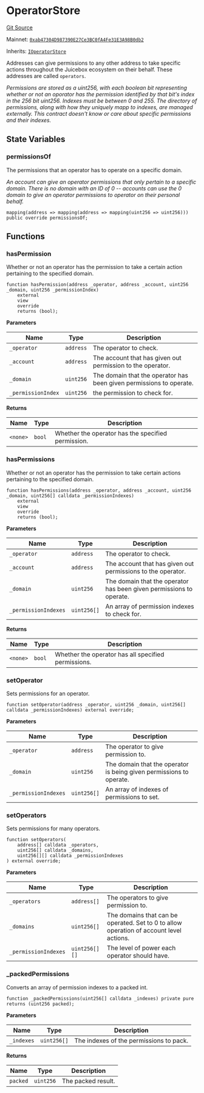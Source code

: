 # OperatorStore

[Git Source](https://github.com/jbx-protocol/juice-contracts-v1/blob/71fd42afb0ef0d51606019d9a17dcb746505efd5/contracts/OperatorStore.sol)

Mainnet: [`0xab47304D987390E27Ce3BC0fA4Fe31E3A98B0db2`](https://etherscan.io/address/0xab47304D987390E27Ce3BC0fA4Fe31E3A98B0db2)

Inherits: [`IOperatorStore`](/docs/v4/deprecated/v1/api/interfaces/ioperatorstore.md)

Addresses can give permissions to any other address to take specific actions
throughout the Juicebox ecosystem on their behalf. These addresses are called `operators`.

*Permissions are stored as a uint256, with each boolean bit representing whether or not an oporator has the permission identified by that bit's index in the 256 bit uint256. Indexes must be between 0 and 255. The directory of permissions, along with how they uniquely mapp to indexes, are managed externally. This contract doesn't know or care about specific permissions and their indexes.*

## State Variables

### permissionsOf

The permissions that an operator has to operate on a specific domain.

*An account can give an operator permissions that only pertain to a specific domain. There is no domain with an ID of 0 -- accounts can use the 0 domain to give an operator permissions to operator on their personal behalf.*

```solidity
mapping(address => mapping(address => mapping(uint256 => uint256))) public override permissionsOf;
```

## Functions

### hasPermission

Whether or not an operator has the permission to take a certain action pertaining to the specified domain.

```solidity
function hasPermission(address _operator, address _account, uint256 _domain, uint256 _permissionIndex)
    external
    view
    override
    returns (bool);
```

**Parameters**

|Name|Type|Description|
|----|----|-----------|
|`_operator`|`address`|The operator to check.|
|`_account`|`address`|The account that has given out permission to the operator.|
|`_domain`|`uint256`|The domain that the operator has been given permissions to operate.|
|`_permissionIndex`|`uint256`|the permission to check for.|

**Returns**

|Name|Type|Description|
|----|----|-----------|
|`<none>`|`bool`|Whether the operator has the specified permission.|

### hasPermissions

Whether or not an operator has the permission to take certain actions pertaining to the specified domain.

```solidity
function hasPermissions(address _operator, address _account, uint256 _domain, uint256[] calldata _permissionIndexes)
    external
    view
    override
    returns (bool);
```

**Parameters**

|Name|Type|Description|
|----|----|-----------|
|`_operator`|`address`|The operator to check.|
|`_account`|`address`|The account that has given out permissions to the operator.|
|`_domain`|`uint256`|The domain that the operator has been given permissions to operate.|
|`_permissionIndexes`|`uint256[]`|An array of permission indexes to check for.|

**Returns**

|Name|Type|Description|
|----|----|-----------|
|`<none>`|`bool`|Whether the operator has all specified permissions.|

### setOperator

Sets permissions for an operator.

```solidity
function setOperator(address _operator, uint256 _domain, uint256[] calldata _permissionIndexes) external override;
```

**Parameters**

|Name|Type|Description|
|----|----|-----------|
|`_operator`|`address`|The operator to give permission to.|
|`_domain`|`uint256`|The domain that the operator is being given permissions to operate.|
|`_permissionIndexes`|`uint256[]`|An array of indexes of permissions to set.|

### setOperators

Sets permissions for many operators.

```solidity
function setOperators(
    address[] calldata _operators,
    uint256[] calldata _domains,
    uint256[][] calldata _permissionIndexes
) external override;
```

**Parameters**

|Name|Type|Description|
|----|----|-----------|
|`_operators`|`address[]`|The operators to give permission to.|
|`_domains`|`uint256[]`|The domains that can be operated. Set to 0 to allow operation of account level actions.|
|`_permissionIndexes`|`uint256[][]`|The level of power each operator should have.|

### _packedPermissions

Converts an array of permission indexes to a packed int.

```solidity
function _packedPermissions(uint256[] calldata _indexes) private pure returns (uint256 packed);
```

**Parameters**

|Name|Type|Description|
|----|----|-----------|
|`_indexes`|`uint256[]`|The indexes of the permissions to pack.|

**Returns**

|Name|Type|Description|
|----|----|-----------|
|`packed`|`uint256`|The packed result.|

